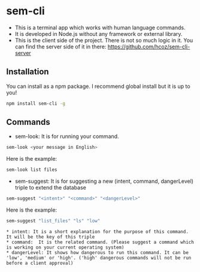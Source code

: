 
# sem-cli

* This is a terminal app which works with human language commands.
* It is developed in Node.js without any framework or external library.
* This is the client side of the project. There is not so much logic in it. You can find the server side of it in there: https://github.com/hcoz/sem-cli-server

## Installation

You can install as a npm package. I recommend global install but it is up to you!

```bash
npm install sem-cli -g
```

## Commands

* sem-look: It is for running your command.

```bash
sem-look <your message in English>
```

Here is the example:

```bash
sem-look list files
```

* sem-suggest: It is for suggesting a new (intent, command, dangerLevel) triple to extend the database

```bash
sem-suggest "<intent>" "<command>" "<dangerLevel>"
```

Here is the example:

```bash
sem-suggest "list_files" "ls" "low"
```

    * intent: It is a short explanation for the purpose of this command. It will be the key of this triple
    * command:  It is the related command. (Please suggest a command which is working on your current operating system)
    * dangerLevel: It shows how dangerous to run this command. It can be 'low', 'medium' or 'high'. ('high' dangerous commands will not be run before a client approval)

